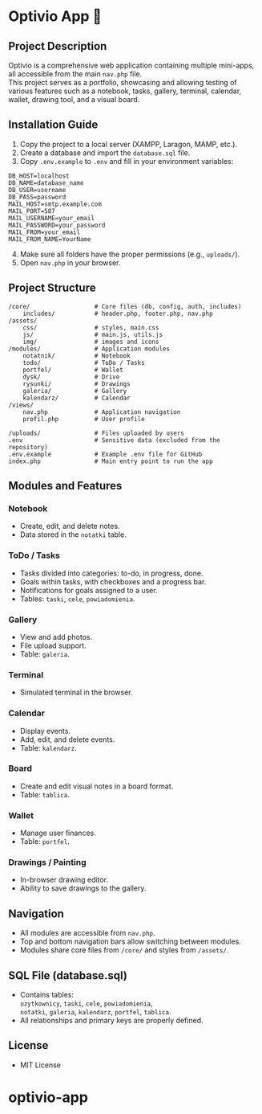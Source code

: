 # Optivio App 🧩

## Project Description

Optivio is a comprehensive web application containing multiple mini-apps, all accessible from the main `nav.php` file.  
This project serves as a portfolio, showcasing and allowing testing of various features such as a notebook, tasks, gallery, terminal, calendar, wallet, drawing tool, and a visual board.

## Installation Guide

1. Copy the project to a local server (XAMPP, Laragon, MAMP, etc.).
2. Create a database and import the `database.sql` file.
3. Copy `.env.example` to `.env` and fill in your environment variables:

```
DB_HOST=localhost
DB_NAME=database_name
DB_USER=username
DB_PASS=password
MAIL_HOST=smtp.example.com
MAIL_PORT=587
MAIL_USERNAME=your_email
MAIL_PASSWORD=your_password
MAIL_FROM=your_email
MAIL_FROM_NAME=YourName
```

4. Make sure all folders have the proper permissions (e.g., `uploads/`).
5. Open `nav.php` in your browser.

## Project Structure

```
/core/                  # Core files (db, config, auth, includes)
    includes/           # header.php, footer.php, nav.php
/assets/
    css/                # styles, main.css
    js/                 # main.js, utils.js
    img/                # images and icons
/modules/               # Application modules
    notatnik/           # Notebook
    todo/               # ToDo / Tasks
    portfel/            # Wallet
    dysk/               # Drive
    rysunki/            # Drawings
    galeria/            # Gallery
    kalendarz/          # Calendar
/views/
    nav.php             # Application navigation
    profil.php          # User profile 

/uploads/               # Files uploaded by users
.env                    # Sensitive data (excluded from the repository)
.env.example            # Example .env file for GitHub
index.php               # Main entry point to run the app
```

## Modules and Features

### Notebook
* Create, edit, and delete notes.
* Data stored in the `notatki` table.

### ToDo / Tasks
* Tasks divided into categories: to-do, in progress, done.
* Goals within tasks, with checkboxes and a progress bar.
* Notifications for goals assigned to a user.
* Tables: `taski`, `cele`, `powiadomienia`.

### Gallery
* View and add photos.
* File upload support.
* Table: `galeria`.

### Terminal
* Simulated terminal in the browser.

### Calendar
* Display events.
* Add, edit, and delete events.
* Table: `kalendarz`.

### Board
* Create and edit visual notes in a board format.
* Table: `tablica`.

### Wallet
* Manage user finances.
* Table: `portfel`.

### Drawings / Painting
* In-browser drawing editor.
* Ability to save drawings to the gallery.

## Navigation
* All modules are accessible from `nav.php`.
* Top and bottom navigation bars allow switching between modules.
* Modules share core files from `/core/` and styles from `/assets/`.

## SQL File (database.sql)
* Contains tables:  
  `uzytkownicy`, `taski`, `cele`, `powiadomienia`,  
  `notatki`, `galeria`, `kalendarz`, `portfel`, `tablica`.
* All relationships and primary keys are properly defined.

## License
* MIT License

# optivio-app
